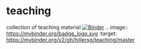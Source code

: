 # teaching
collection of teaching material
[![Binder](https://mybinder.org/badge_logo.svg)](https://mybinder.org/v2/gh/hillersg/teaching/master)
.. image:: https://mybinder.org/badge_logo.svg
 :target: https://mybinder.org/v2/gh/hillersg/teaching/master
